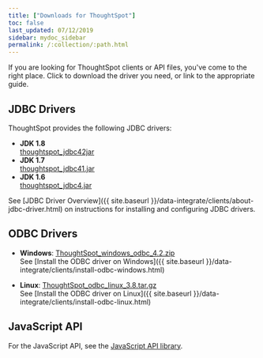 ```yaml
---
title: ["Downloads for ThoughtSpot"]
toc: false
last_updated: 07/12/2019
sidebar: mydoc_sidebar
permalink: /:collection/:path.html
---
```


If you are looking for ThoughtSpot clients or API files, you've come to the right place. Click to download the driver you need, or link to the appropriate guide.

## JDBC Drivers ##

ThoughtSpot provides the following JDBC drivers:
* **JDK 1.8**<br>[thoughtspot_jdbc42jar](https://thoughtspot.egnyte.com/dl/spCdjCGssK/thoughtspot_jdbc4.jar_)
* **JDK 1.7**<br>[thoughtspot_jdbc41.jar](https://thoughtspot.egnyte.com/dl/HVpvNLw3O8/thoughtspot_jdbc41.jar_)
* **JDK 1.6**<br>[thoughtspot_jdbc4.jar](https://thoughtspot.egnyte.com/dl/RvFiIEfcLm/thoughtspot_jdbc4.jar_)

See [JDBC Driver Overview]({{ site.baseurl }}/data-integrate/clients/about-jdbc-driver.html) on instructions for installing and configuring JDBC drivers.

## ODBC Drivers ##

* **Windows**: [ThoughtSpot_windows_odbc_4.2.zip](https://thoughtspot.egnyte.com/dl/xtGeQPL3nD/ThoughtSpot_windows_odbc_4.2.zip_)  
  See [Install the ODBC driver on Windows]({{ site.baseurl }}/data-integrate/clients/install-odbc-windows.html)

* **Linux**:  [ThoughtSpot_odbc_linux_3.8.tar.gz](https://thoughtspot.egnyte.com/dl/84csZ4USEX/ThoughtSpot_odbc_linux_3.8.tar.gz_)  
See [Install the ODBC driver on Linux]({{ site.baseurl }}/data-integrate/clients/install-odbc-linux.html)

## JavaScript API ##
For the JavaScript API, see the [JavaScript API library](https://thoughtspot.egnyte.com/dl/D8tbICaVbR/).
